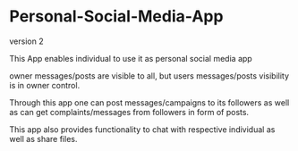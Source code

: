 # Personal-Social-Media-App
version 2

This App enables individual to use it as personal social media app

owner messages/posts are visible to all, but users messages/posts visibility is in owner control.

Through this app one can post messages/campaigns to its followers as well as can get complaints/messages from followers in form of posts.

This app also provides functionality to chat with respective individual as well as share files.
